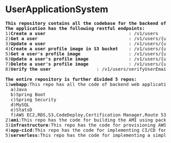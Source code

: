 # UserApplicationSystem
<pre>
<b>This repository contains all the codebase for the backend of UserApplicationSystem.</b>
<b>The application has the following restful endpoints:</b>
1)<b>Create a user</b>                               : /v1/users
2)<b>Get a user</b>                                  : /v1/users/{username}
3)<b>Update a user</b>                               : /v1/users/{username}
4)<b>Create a user profile image in S3 bucket</b>    : /v1/users/{username}/{imagename}
5)<b>Get a user's profile image</b>                  : /v1/users/{username}/{imagename}
6)<b>Update a user's profile image</b>               : /v1/users/{username}/{imagename}
7)<b>Delete a user's profile image</b>               : /v1/users/{username}/{imagename}
8)<b>Verify the user</b>			     : /v1/users/verifyUserEmail/{username}

<b>The entire repository is further divided 5 repos:</b>
1)<b>webapp</b>:This repo has all the code of backend web application and is developed using:
  a)Java
  b)Spring Boot
  c)Spring Security
  d)MySQL
  e)StatsD
  f)AWS EC2,RDS,S3,CodeDeploy,Certification Manager,Route 53,CloudWatch,KMS
2)<b>ami</b>:This repo has the code for building the AMI using packer and to automate the entire application I used Github actions.
3)<b>infrastructure</b>:This repo has the code for provisioning AWS resources using Terraform.
4)<b>app-cicd</b>:This repo has the code for implementing CI/CD for the webapplication and the final application is deployed in the AWS EC2 instance.
5)<b>serverless</b>:This repo has the code for implementing a simple email feature which gets triggered whenever a new user is created and the user get's a mail for verfication.The application is developed using JavaScript,AWS SNS,SES,DynamoDB.
</pre>
